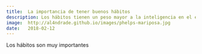```yaml
---
title: 	La importancia de tener buenos hábitos
description: Los hábitos tienen un peso mayor a la inteligencia en el éxito de cualquier area de tu vida.
image: 	http://al4ndrade.github.io/images/phelps-mariposa.jpg
date: 	2018-02-12
---
```


Los hábitos son muy importantes
